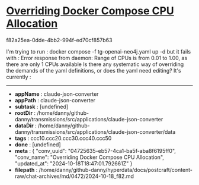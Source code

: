# [Overriding Docker Compose CPU Allocation](https://claude.ai/chat/04725635-eb57-4ca1-ba5f-aba8f6195ff0)

f82a25ea-0dde-4bb2-994f-ed70cf857b63

I'm trying to run : 
docker compose -f tg-openai-neo4j.yaml up -d
but it fails with :
Error response from daemon: Range of CPUs is from 0.01 to 1.00, as there are only 1 CPUs available
Is there any systematic way of overriding the demands of the yaml definitions, or does the yaml need editing? It's currently :

---

* **appName** : claude-json-converter
* **appPath** : claude-json-converter
* **subtask** : [undefined]
* **rootDir** : /home/danny/github-danny/transmissions/src/applications/claude-json-converter
* **dataDir** : /home/danny/github-danny/transmissions/src/applications/claude-json-converter/data
* **tags** : ccc10.ccc20.ccc30.ccc40.ccc50
* **done** : [undefined]
* **meta** : {
  "conv_uuid": "04725635-eb57-4ca1-ba5f-aba8f6195ff0",
  "conv_name": "Overriding Docker Compose CPU Allocation",
  "updated_at": "2024-10-18T18:47:01.792661Z"
}
* **filepath** : /home/danny/github-danny/hyperdata/docs/postcraft/content-raw/chat-archives/md/0472/2024-10-18_f82.md
